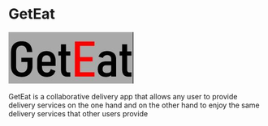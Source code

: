 # GetEat
![](images/%E2%80%8F%E2%80%8Ficon.JPG)

GetEat is a collaborative delivery app that allows any user to provide delivery services on the one hand and on the other hand to enjoy the same delivery services that other users provide

